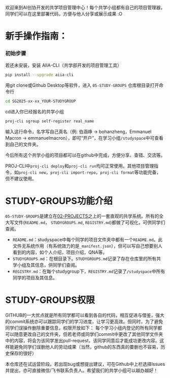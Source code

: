欢迎来到AI创协开发的共学项目管理中心！每个共学小组都有自己的项目管理器，同学们可以在这里部署代码，方便与他人分享或展示成果 :O

# 新手操作指南：

### 初始步骤  
若还未安装，安装 AIIA-CLI（共学部开发的项目管理工具）  
```bash  
pip install --upgrade aiia-cli  
```  
用git clone或Github Desktop等软件，进入 `05-STUDY-GROUPS` 仓库根目录打开命令行  

```bash
cd SG2025-xx-xx_YOUR-STUDYGROUP
```
cd进入你已经报名的共学小组

```bash
proj-cli sgroup self-register real_name
```
输入这行命令，名字写自己真名（例: 伯涵峥 -> bohanzheng，Emmanuel Macron -> emmanuelmacron），即可“开户”，在学习小组`/studyspace`中可查看到自己的文件夹。

今后所有这个共学小组的项目都可以在github中完成，方便分享、查错、交流等。

PROJ-CLI中`proj-cli deploy`和`proj-cli run`均可正常使用。其他项目管理指令，如`proj-cli new`，`proj-cli import-repo`，`proj-cli format`等功能完备，但不建议使用。

# STUDY-GROUPS功能介绍
`05-STUDY-GROUPS`是建立在[02-PROJECTS](https://github.com/SJTU-AIIA/02-PROJECTS)之上的一套直观的共学系统。所有的全大写文件(`README.md`， `STUDYGROUPS.md`, `REGISTRY.md`)都做了可视化，可供同学们查阅。
- `README.md`：studyspace中每个同学的项目文件夹中都有一个`README.md`。此文件无系统作用（有系统效力的是`_manifest.json`），但可以写自己想要别人看到的内容，如个人介绍，项目介绍，QNA等。
- `STUDYGROUPS.md`：在根目录下。`STUDYGROUPS.md`记录了存在仓库里的所有共学小组及其信息，供同学们查阅。
- `REGISTRY.md`：在每个studygroup下，`REGISTRY.md`记录了`/studyspace`中所有同学的项目及其信息。

# STUDY-GROUPS权限
GITHUB的一大优点就是所有同学都可以看到各自的代码，相互促进与借鉴，强大的commit系统亦可以跟踪同学们的学习进度，让学习更高效。但同时，为了避免同学们误操作删除重要信息，权限开放如下：
每个学习小组内登记的所有同学都可以随意更改自己的文件夹，但若老师或同学们commit中更改了其他同学文件夹中的内容，将会为该同学发出pull-request，该同学同意后才能成功更改内容。这样能避免同学们误删他人的劳动成果（当然，github的东西真的要删也不容易，历史保存的很好）

本仓库还在试运营阶段。若出现bug或想提出建议，可在Github中上栏选择Issues并提出，亦可直接微信/飞书联系负责人。希望我们的共学小组可以越办越好！